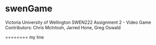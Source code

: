 swenGame
========

Victoria University of Wellington SWEN222 Assignment 2 - Video Game
Contributors: Chris McIntosh, Jarred Hone, Greg Oswald


======== my line
